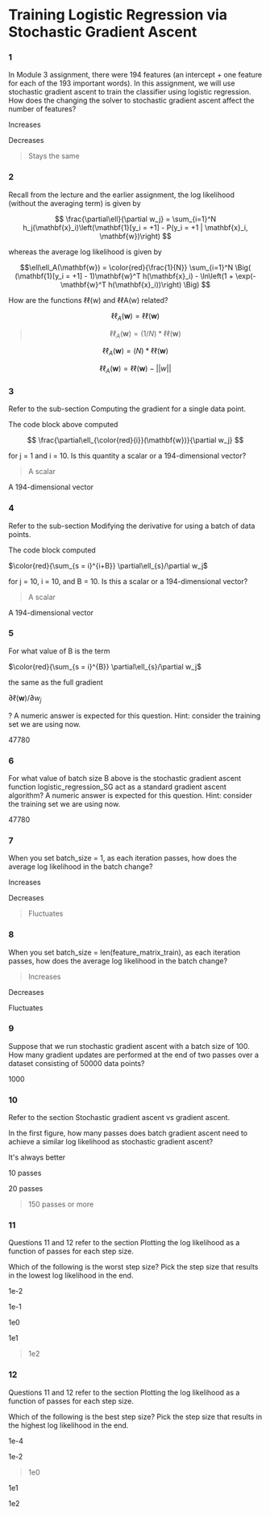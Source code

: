 # Training Logistic Regression via Stochastic Gradient Ascent

### 1

In Module 3 assignment, there were 194 features (an intercept + one feature for each of the 193 important words). In this assignment, we will use stochastic gradient ascent to train the classifier using logistic regression. How does the changing the solver to stochastic gradient ascent affect the number of features?


Increases


Decreases


>Stays the same

### 2

Recall from the lecture and the earlier assignment, the log likelihood (without the averaging term) is given by

$$
\frac{\partial\ell}{\partial w_j} = \sum_{i=1}^N h_j(\mathbf{x}_i)\left(\mathbf{1}[y_i = +1] - P(y_i = +1 | \mathbf{x}_i, \mathbf{w})\right)
$$

whereas the average log likelihood is given by

$$\ell\ell_A(\mathbf{w}) = \color{red}{\frac{1}{N}} \sum_{i=1}^N \Big( (\mathbf{1}[y_i = +1] - 1)\mathbf{w}^T h(\mathbf{x}_i) - \ln\left(1 + \exp(-\mathbf{w}^T h(\mathbf{x}_i))\right) \Big) $$

How are the functions ℓℓ(w) and ℓℓA(w) related?

$$\ell\ell_A(\mathbf{w}) = \ell\ell(\mathbf{w})$$

>$$\ell\ell_A(\mathbf{w}) = (1/N) * \ell\ell(\mathbf{w})$$

$$\ell\ell_A(\mathbf{w}) = (N) * \ell\ell(\mathbf{w})$$

$$\ell\ell_A(\mathbf{w}) = \ell\ell(\mathbf{w}) -||w||$$


### 3

Refer to the sub-section Computing the gradient for a single data point.

The code block above computed

$$
\frac{\partial\ell_{\color{red}{i}}(\mathbf{w})}{\partial w_j}
$$

for j = 1 and i = 10. Is this quantity a scalar or a 194-dimensional vector?


>A scalar


A 194-dimensional vector

### 4

Refer to the sub-section Modifying the derivative for using a batch of data points.

The code block computed

$\color{red}{\sum_{s = i}^{i+B}} \partial\ell_{s}/\partial w_j$

for j = 10, i = 10, and B = 10. Is this a scalar or a 194-dimensional vector?

>A scalar


A 194-dimensional vector

### 5

For what value of B is the term

$\color{red}{\sum_{s = i}^{B}} \partial\ell_{s}/\partial w_j$

the same as the full gradient

$\partial\ell(\mathbf{w})/{\partial w_j}$

? A numeric answer is expected for this question. Hint: consider the training set we are using now.


47780

### 6

For what value of batch size B above is the stochastic gradient ascent function logistic_regression_SG act as a standard gradient ascent algorithm? A numeric answer is expected for this question. Hint: consider the training set we are using now.


47780

### 7

When you set batch_size = 1, as each iteration passes, how does the average log likelihood in the batch change?


Increases


Decreases


>Fluctuates

### 8

When you set batch_size = len(feature_matrix_train), as each iteration passes, how does the average log likelihood in the batch change?


>Increases


Decreases


Fluctuates

### 9

Suppose that we run stochastic gradient ascent with a batch size of 100. How many gradient updates are performed at the end of two passes over a dataset consisting of 50000 data points?


1000

### 10

Refer to the section Stochastic gradient ascent vs gradient ascent.

In the first figure, how many passes does batch gradient ascent need to achieve a similar log likelihood as stochastic gradient ascent?


It's always better


10 passes


20 passes


>150 passes or more

### 11

Questions 11 and 12 refer to the section Plotting the log likelihood as a function of passes for each step size.

Which of the following is the worst step size? Pick the step size that results in the lowest log likelihood in the end.


1e-2


1e-1


1e0


1e1


>1e2

### 12

Questions 11 and 12 refer to the section Plotting the log likelihood as a function of passes for each step size.

Which of the following is the best step size? Pick the step size that results in the highest log likelihood in the end.


1e-4


1e-2


>1e0


1e1


1e2